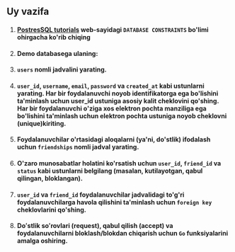 ## Uy vazifa

1. #### [PostresSQL tutorials](https://www.postgresqltutorial.com/) web-sayidagi `DATABASE CONSTRAINTS` bo'limi ohirgacha ko'rib chiqing
2. #### Demo databasega ulaning:
3. #### `users` nomli jadvalini yarating.
4. #### `user_id`, `username`, `email`, `password` va `created_at` kabi ustunlarni yarating. Har bir foydalanuvchi noyob identifikatorga ega bo'lishini ta'minlash uchun user_id ustuniga asosiy kalit cheklovini qo'shing. Har bir foydalanuvchi o'ziga xos elektron pochta manziliga ega bo'lishini ta'minlash uchun elektron pochta ustuniga noyob cheklovni (unique)kiriting.
5. #### Foydalanuvchilar o'rtasidagi aloqalarni (ya'ni, do'stlik) ifodalash uchun `friendships` nomli jadval yarating.
6. #### O'zaro munosabatlar holatini ko'rsatish uchun `user_id`, `friend_id` va `status` kabi ustunlarni belgilang (masalan, kutilayotgan, qabul qilingan, bloklangan).
7. #### `user_id` va `friend_id` foydalanuvchilar jadvalidagi to'g'ri foydalanuvchilarga havola qilishini ta'minlash uchun `foreign key` cheklovlarini qo'shing.
8. #### Doʻstlik soʻrovlari (request), qabul qilish (accept) va foydalanuvchilarni bloklash/blokdan chiqarish uchun `Go` funksiyalarini amalga oshiring. 



























